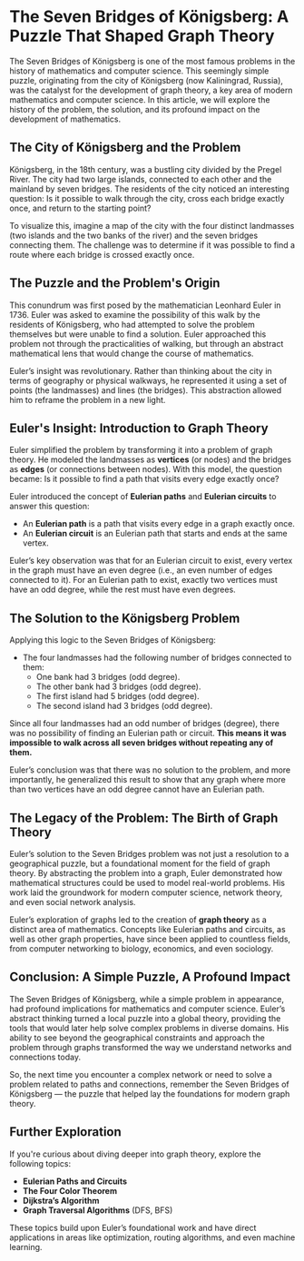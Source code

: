 # The Seven Bridges of Königsberg: A Puzzle That Shaped Graph Theory

The Seven Bridges of Königsberg is one of the most famous problems in the history of mathematics and computer science. This seemingly simple puzzle, originating from the city of Königsberg (now Kaliningrad, Russia), was the catalyst for the development of graph theory, a key area of modern mathematics and computer science. In this article, we will explore the history of the problem, the solution, and its profound impact on the development of mathematics.

## The City of Königsberg and the Problem

Königsberg, in the 18th century, was a bustling city divided by the Pregel River. The city had two large islands, connected to each other and the mainland by seven bridges. The residents of the city noticed an interesting question: Is it possible to walk through the city, cross each bridge exactly once, and return to the starting point? 

To visualize this, imagine a map of the city with the four distinct landmasses (two islands and the two banks of the river) and the seven bridges connecting them. The challenge was to determine if it was possible to find a route where each bridge is crossed exactly once.

## The Puzzle and the Problem's Origin

This conundrum was first posed by the mathematician Leonhard Euler in 1736. Euler was asked to examine the possibility of this walk by the residents of Königsberg, who had attempted to solve the problem themselves but were unable to find a solution. Euler approached this problem not through the practicalities of walking, but through an abstract mathematical lens that would change the course of mathematics.

Euler’s insight was revolutionary. Rather than thinking about the city in terms of geography or physical walkways, he represented it using a set of points (the landmasses) and lines (the bridges). This abstraction allowed him to reframe the problem in a new light.

## Euler's Insight: Introduction to Graph Theory

Euler simplified the problem by transforming it into a problem of graph theory. He modeled the landmasses as **vertices** (or nodes) and the bridges as **edges** (or connections between nodes). With this model, the question became: Is it possible to find a path that visits every edge exactly once?

Euler introduced the concept of **Eulerian paths** and **Eulerian circuits** to answer this question:

- An **Eulerian path** is a path that visits every edge in a graph exactly once.
- An **Eulerian circuit** is an Eulerian path that starts and ends at the same vertex.

Euler’s key observation was that for an Eulerian circuit to exist, every vertex in the graph must have an even degree (i.e., an even number of edges connected to it). For an Eulerian path to exist, exactly two vertices must have an odd degree, while the rest must have even degrees.

## The Solution to the Königsberg Problem

Applying this logic to the Seven Bridges of Königsberg:

- The four landmasses had the following number of bridges connected to them:
  - One bank had 3 bridges (odd degree).
  - The other bank had 3 bridges (odd degree).
  - The first island had 5 bridges (odd degree).
  - The second island had 3 bridges (odd degree).

Since all four landmasses had an odd number of bridges (degree), there was no possibility of finding an Eulerian path or circuit. **This means it was impossible to walk across all seven bridges without repeating any of them.**

Euler’s conclusion was that there was no solution to the problem, and more importantly, he generalized this result to show that any graph where more than two vertices have an odd degree cannot have an Eulerian path.

## The Legacy of the Problem: The Birth of Graph Theory

Euler’s solution to the Seven Bridges problem was not just a resolution to a geographical puzzle, but a foundational moment for the field of graph theory. By abstracting the problem into a graph, Euler demonstrated how mathematical structures could be used to model real-world problems. His work laid the groundwork for modern computer science, network theory, and even social network analysis.

Euler’s exploration of graphs led to the creation of **graph theory** as a distinct area of mathematics. Concepts like Eulerian paths and circuits, as well as other graph properties, have since been applied to countless fields, from computer networking to biology, economics, and even sociology.

## Conclusion: A Simple Puzzle, A Profound Impact

The Seven Bridges of Königsberg, while a simple problem in appearance, had profound implications for mathematics and computer science. Euler’s abstract thinking turned a local puzzle into a global theory, providing the tools that would later help solve complex problems in diverse domains. His ability to see beyond the geographical constraints and approach the problem through graphs transformed the way we understand networks and connections today.

So, the next time you encounter a complex network or need to solve a problem related to paths and connections, remember the Seven Bridges of Königsberg — the puzzle that helped lay the foundations for modern graph theory.

## Further Exploration

If you're curious about diving deeper into graph theory, explore the following topics:
- **Eulerian Paths and Circuits**
- **The Four Color Theorem**
- **Dijkstra’s Algorithm**
- **Graph Traversal Algorithms** (DFS, BFS)

These topics build upon Euler’s foundational work and have direct applications in areas like optimization, routing algorithms, and even machine learning.
